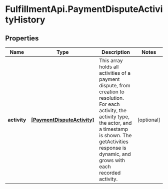 # FulfillmentApi.PaymentDisputeActivityHistory

## Properties
Name | Type | Description | Notes
------------ | ------------- | ------------- | -------------
**activity** | [**[PaymentDisputeActivity]**](PaymentDisputeActivity.md) | This array holds all activities of a payment dispute, from creation to resolution. For each activity, the activity type, the actor, and a timestamp is shown. The getActivities response is dynamic, and grows with each recorded activity. | [optional] 
